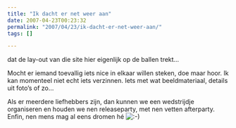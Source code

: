 ```yaml
---
title: "Ik dacht er net weer aan"
date: 2007-04-23T00:23:32
permalink: "2007/04/23/ik-dacht-er-net-weer-aan/"
tags: []

---
```

dat de lay-out van die site hier eigenlijk op de ballen trekt…

Mocht er iemand toevallig iets nice in elkaar willen steken, doe maar hoor. Ik kan momenteel niet echt iets verzinnen. Iets met wat beeldmateriaal, details uit foto’s of zo…

Als er meerdere liefhebbers zijn, dan kunnen we een wedstrijdje organiseren en houden we nen releaseparty, met nen vetten afterparty. Enfin, nen mens mag al eens dromen hé ![:-)](http://www.donebysimon.be/blog/wp-includes/images/smilies/icon_smile.gif)
